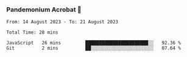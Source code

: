 ### Pandemonium Acrobat 🤸

<!--START_SECTION:waka-->

```all_time
From: 14 August 2023 - To: 21 August 2023

Total Time: 28 mins

JavaScript   26 mins         ███████████████████████░░   92.36 %
Git          2 mins          ██░░░░░░░░░░░░░░░░░░░░░░░   07.64 %
```

<!--END_SECTION:waka-->
